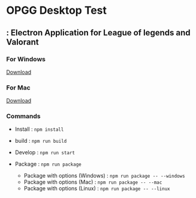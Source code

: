 # OPGG Desktop Test
## : Electron Application for League of legends and Valorant

### For Windows

<a href="https://github.com/fatihohn/electron-example-app/raw/main/OPGGDesktopTest%200.0.1.exe">Download</a>

### For Mac

<a href="./OPGGDesktopTest 0.0.1.exe">Download</a>

### Commands

- Install : `npm install`
- build : `npm run build`
- Develop : `npm run start`
- Package : `npm run package`

    - Package with options (Windows) : `npm run package -- --windows`
    - Package with options (Mac) : `npm run package -- --mac`
    - Package with options (Linux) : `npm run package -- --linux`
